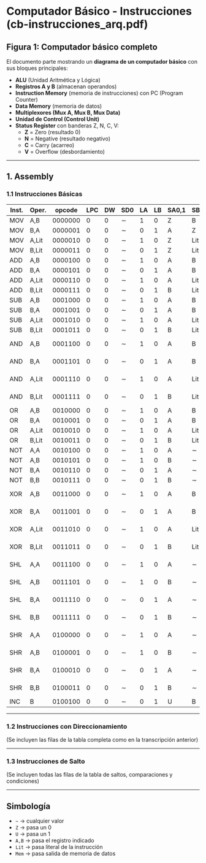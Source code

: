 # Computador Básico - Instrucciones (cb-instrucciones_arq.pdf)

## Figura 1: Computador básico completo

El documento parte mostrando un **diagrama de un computador básico** con sus bloques principales:

-   **ALU** (Unidad Aritmética y Lógica)
-   **Registros A y B** (almacenan operandos)
-   **Instruction Memory** (memoria de instrucciones) con PC (Program Counter)
-   **Data Memory** (memoria de datos)
-   **Multiplexores (Mux A, Mux B, Mux Data)**
-   **Unidad de Control (Control Unit)**
-   **Status Register** con banderas Z, N, C, V:
    -   **Z** = Zero (resultado 0)
    -   **N** = Negative (resultado negativo)
    -   **C** = Carry (acarreo)
    -   **V** = Overflow (desbordamiento)

---

## 1. Assembly

### 1.1 Instrucciones Básicas

| Inst. | Oper. | opcode  | LPC | DW  | SD0 | LA  | LB  | SA0,1 | SB0,1 | S0,1,2 | Operación         |
| ----- | ----- | ------- | --- | --- | --- | --- | --- | ----- | ----- | ------ | ----------------- |
| MOV   | A,B   | 0000000 | 0   | 0   | ∼   | 1   | 0   | Z     | B     | +      | A = B             |
| MOV   | B,A   | 0000001 | 0   | 0   | ∼   | 0   | 1   | A     | Z     | +      | B = A             |
| MOV   | A,Lit | 0000010 | 0   | 0   | ∼   | 1   | 0   | Z     | Lit   | +      | A = Lit           |
| MOV   | B,Lit | 0000011 | 0   | 0   | ∼   | 0   | 1   | Z     | Lit   | +      | B = Lit           |
| ADD   | A,B   | 0000100 | 0   | 0   | ∼   | 1   | 0   | A     | B     | +      | A = A+B           |
| ADD   | B,A   | 0000101 | 0   | 0   | ∼   | 0   | 1   | A     | B     | +      | B = A+B           |
| ADD   | A,Lit | 0000110 | 0   | 0   | ∼   | 1   | 0   | A     | Lit   | +      | A = A+Lit         |
| ADD   | B,Lit | 0000111 | 0   | 0   | ∼   | 0   | 1   | B     | Lit   | +      | B = B+Lit         |
| SUB   | A,B   | 0001000 | 0   | 0   | ∼   | 1   | 0   | A     | B     | -      | A = A-B           |
| SUB   | B,A   | 0001001 | 0   | 0   | ∼   | 0   | 1   | A     | B     | -      | B = A-B           |
| SUB   | A,Lit | 0001010 | 0   | 0   | ∼   | 1   | 0   | A     | Lit   | -      | A = A-Lit         |
| SUB   | B,Lit | 0001011 | 0   | 0   | ∼   | 0   | 1   | B     | Lit   | -      | B = B-Lit         |
| AND   | A,B   | 0001100 | 0   | 0   | ∼   | 1   | 0   | A     | B     | &      | A = A AND B       |
| AND   | B,A   | 0001101 | 0   | 0   | ∼   | 0   | 1   | A     | B     | &      | B = A AND B       |
| AND   | A,Lit | 0001110 | 0   | 0   | ∼   | 1   | 0   | A     | Lit   | &      | A = A AND Lit     |
| AND   | B,Lit | 0001111 | 0   | 0   | ∼   | 0   | 1   | B     | Lit   | &      | B = B AND Lit     |
| OR    | A,B   | 0010000 | 0   | 0   | ∼   | 1   | 0   | A     | B     | ||     | A = A OR B        |
| OR    | B,A   | 0010001 | 0   | 0   | ∼   | 0   | 1   | A     | B     | ||     | B = A OR B        |
| OR    | A,Lit | 0010010 | 0   | 0   | ∼   | 1   | 0   | A     | Lit   | ||     | A = A OR Lit      |
| OR    | B,Lit | 0010011 | 0   | 0   | ∼   | 0   | 1   | B     | Lit   | ||     | B = B OR Lit      |
| NOT   | A,A   | 0010100 | 0   | 0   | ∼   | 1   | 0   | A     | ∼     | ¬      | A = ¬A            |
| NOT   | A,B   | 0010101 | 0   | 0   | ∼   | 1   | 0   | B     | ∼     | ¬      | A = ¬B            |
| NOT   | B,A   | 0010110 | 0   | 0   | ∼   | 0   | 1   | A     | ∼     | ¬      | B = ¬A            |
| NOT   | B,B   | 0010111 | 0   | 0   | ∼   | 0   | 1   | B     | ∼     | ¬      | B = ¬B            |
| XOR   | A,B   | 0011000 | 0   | 0   | ∼   | 1   | 0   | A     | B     | ⊕      | A = A XOR B       |
| XOR   | B,A   | 0011001 | 0   | 0   | ∼   | 0   | 1   | A     | B     | ⊕      | B = A XOR B       |
| XOR   | A,Lit | 0011010 | 0   | 0   | ∼   | 1   | 0   | A     | Lit   | ⊕      | A = A XOR Lit     |
| XOR   | B,Lit | 0011011 | 0   | 0   | ∼   | 0   | 1   | B     | Lit   | ⊕      | B = B XOR Lit     |
| SHL   | A,A   | 0011100 | 0   | 0   | ∼   | 1   | 0   | A     | ∼     | <<     | A = shift left A  |
| SHL   | A,B   | 0011101 | 0   | 0   | ∼   | 1   | 0   | B     | ∼     | <<     | A = shift left B  |
| SHL   | B,A   | 0011110 | 0   | 0   | ∼   | 0   | 1   | A     | ∼     | <<     | B = shift left A  |
| SHL   | B,B   | 0011111 | 0   | 0   | ∼   | 0   | 1   | B     | ∼     | <<     | B = shift left B  |
| SHR   | A,A   | 0100000 | 0   | 0   | ∼   | 1   | 0   | A     | ∼     | >>     | A = shift right A |
| SHR   | A,B   | 0100001 | 0   | 0   | ∼   | 1   | 0   | B     | ∼     | >>     | A = shift right B |
| SHR   | B,A   | 0100010 | 0   | 0   | ∼   | 0   | 1   | A     | ∼     | >>     | B = shift right A |
| SHR   | B,B   | 0100011 | 0   | 0   | ∼   | 0   | 1   | B     | ∼     | >>     | B = shift right B |
| INC   | B     | 0100100 | 0   | 0   | ∼   | 0   | 1   | U     | B     | +      | B = B+1           |

---

### 1.2 Instrucciones con Direccionamiento

(Se incluyen las filas de la tabla completa como en la transcripción anterior)

---

### 1.3 Instrucciones de Salto

(Se incluyen todas las filas de la tabla de saltos, comparaciones y condiciones)

---

## Simbología

-   `~` → cualquier valor
-   `Z` → pasa un 0
-   `U` → pasa un 1
-   `A,B` → pasa el registro indicado
-   `Lit` → pasa literal de la instrucción
-   `Mem` → pasa salida de memoria de datos
